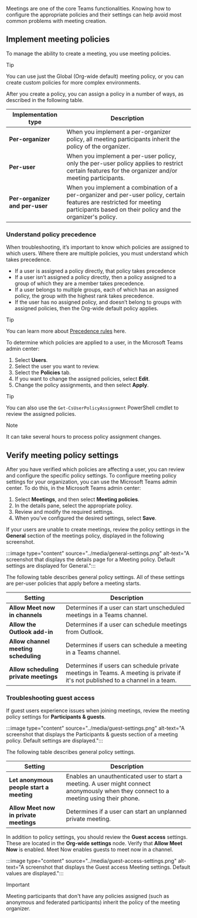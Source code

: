 Meetings are one of the core Teams functionalities. Knowing how to configure the appropriate policies and their settings can help avoid most common problems with meeting creation. 

## Implement meeting policies

To manage the ability to create a meeting, you use meeting policies. 

> [!TIP]
> You can use just the Global (Org-wide default) meeting policy, or you can create custom policies for more complex environments. 

After you create a policy, you can assign a policy in a number of ways, as described in the following table. 

| Implementation  type            | Description                                                  |
| ------------------------------- | ------------------------------------------------------------ |
| **Per-organizer**               | When you  implement a per-organizer policy, all meeting participants inherit the policy  of the organizer. |
| **Per-user**                    | When you  implement a per-user policy, only the per-user policy applies to restrict  certain features for the organizer and/or meeting participants. |
| **Per-organizer  and per-user** | When you  implement a combination of a per-organizer and per-user policy, certain  features are restricted for meeting participants based on their policy and  the organizer's policy. |

### Understand policy precedence

When troubleshooting, it’s important to know which policies are assigned to which users. Where there are multiple policies, you must understand which takes precedence. 

- If a user is assigned a policy directly, that policy takes precedence
- If a user isn’t assigned a policy directly, then a policy assigned to a group of which they are a member takes precedence.
- If a user belongs to multiple groups, each of which has an assigned policy, the group with the highest rank takes precedence.
- If the user has no assigned policy, and doesn’t belong to groups with assigned policies, then the Org-wide default policy applies. 

> [!TIP]
> You can learn more about [Precedence rules](/microsoftteams/assign-policies#precedence-rules?azure-portal=true) here. 

To determine which policies are applied to a user, in the Microsoft Teams admin center:

1. Select **Users**.
2. Select the user you want to review.
3. Select the **Policies** tab. 
4. If you want to change the assigned policies, select **Edit**.
5. Change the policy assignments, and then select **Apply**.

> [!TIP]
> You can also use the `Get-CsUserPolicyAssignment` PowerShell cmdlet to review the assigned policies.


> [!NOTE]
> It can take several hours to process policy assignment changes. 

## Verify meeting policy settings

After you have verified which policies are affecting a user, you can review and configure the specific policy settings. To configure meeting policy settings for your organization, you can use the Microsoft Teams admin center. To do this, in the Microsoft Teams admin center:

1. Select **Meetings**, and then select **Meeting policies**. 
2. In the details pane, select the appropriate policy. 
3. Review and modify the required settings. 
4. When you’ve configured the desired settings, select **Save**.  

If your users are unable to create meetings, review the policy settings in the **General** section of the meetings policy, displayed in the following screenshot.

:::image type="content" source="../media/general-settings.png" alt-text="A screenshot that displays the details page for a Meeting policy. Default settings are displayed for General.":::


The following table describes general policy settings. All of these settings are per-user policies that apply before a meeting starts.

| Setting                                | Description                                                  |
| -------------------------------------- | ------------------------------------------------------------ |
| **Allow Meet  now in channels**        | Determines if  a user can start unscheduled meetings in a Teams channel. |
| **Allow the  Outlook add-in**          | Determines if  a user can schedule meetings from Outlook.    |
| **Allow  channel meeting scheduling**  | Determines if  users can schedule a meeting in a Teams channel. |
| **Allow  scheduling private meetings** | Determines if  users can schedule private meetings in Teams. A meeting is private if it's  not published to a channel in a team. |

### Troubleshooting guest access

If guest users experience issues when joining meetings, review the meeting policy settings for **Participants & guests**. 

:::image type="content" source="../media/guest-settings.png" alt-text="A screenshot that displays the Participants & guests section of a meeting policy. Default settings are displayed.":::

The following table describes general policy settings. 

| Setting                                  | Description                                                  |
| ---------------------------------------- | ------------------------------------------------------------ |
| **Let anonymous people start a meeting** | Enables an unauthenticated user to start a  meeting. A user might connect anonymously when they connect to a meeting  using their phone. |
| **Allow Meet  now in private meetings**  | Determines if  a user can start an unplanned private meeting. |

In addition to policy settings, you should review the **Guest access** settings. These are located in the **Org-wide settings** node. Verify that **Allow Meet Now** is enabled. Meet Now enables guests to meet now in a channel.

:::image type="content" source="../media/guest-access-settings.png" alt-text="A screenshot that displays the Guest access Meeting settings. Default values are displayed.":::

 

 

 

> [!IMPORTANT]
> Meeting participants that don't have any policies assigned (such as anonymous and federated participants) inherit the policy of the meeting organizer.
